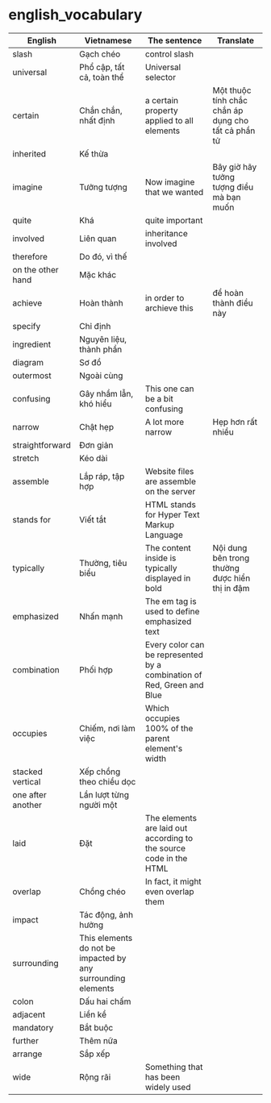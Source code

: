 # english_vocabulary


| English | Vietnamese | The sentence |Translate|
|--|--|--|--|
|slash| Gạch chéo|control slash||
|universal|Phổ cập, tất cả, toàn thể|Universal selector||
|certain|Chắn chắn, nhất định|a certain property applied to all elements|Một thuộc tính chắc chắn áp dụng cho tất cả phần tử|
|inherited|Kế thừa|||
|imagine|Tưởng tượng|Now imagine that we wanted|Bây giờ hãy tưởng tượng điều mà bạn muốn|
|quite|Khá|quite important||
|involved|Liên quan|inheritance involved||
|therefore|Do đó, vì thế|||
|on the other hand|Mặc khác|||
|achieve|Hoàn thành|in order to archieve this|để hoàn thành điều này |
|specify|Chỉ định|||
|ingredient|Nguyên liệu, thành phần|||
|diagram|Sơ đồ|||
|outermost|Ngoài cùng|||
|confusing|Gây nhầm lẫn, khó hiểu|This one can be a bit confusing||
|narrow|Chật hẹp|A lot more narrow|Hẹp hơn rất nhiều|
|straightforward|Đơn giản|||
|stretch|Kéo dài|||
|assemble|Lắp ráp, tập hợp|Website files are assemble on the server||
|stands for|Viết tắt|HTML stands for Hyper Text Markup Language||
|typically|Thường, tiêu biểu|The content inside is typically displayed in bold|Nội dung bên trong thường được hiển thị in đậm|
|emphasized|Nhấn mạnh|The em tag is used to define emphasized text||
|combination|Phối hợp|Every color can be represented  by a combination of Red, Green and Blue||
|occupies|Chiếm, nơi làm việc|Which occupies 100%  of the parent element's width||
|stacked vertical|Xếp chồng theo chiều dọc|||
|one after another|Lần lượt từng người một|||
|laid|Đặt|The elements are laid out according to the source code in the HTML ||
|overlap|Chồng chéo|In fact, it might even overlap them||
|impact|Tác động, ảnh hưởng|||
|surrounding|This elements do not be impacted by any surrounding elements|||
|colon|Dấu hai chấm|||
|adjacent|Liền kề|||
|mandatory|Bắt buộc|||
|further|Thêm nữa|||
|arrange|Sắp xếp|||
|wide|Rộng rãi|Something that has been widely used||
